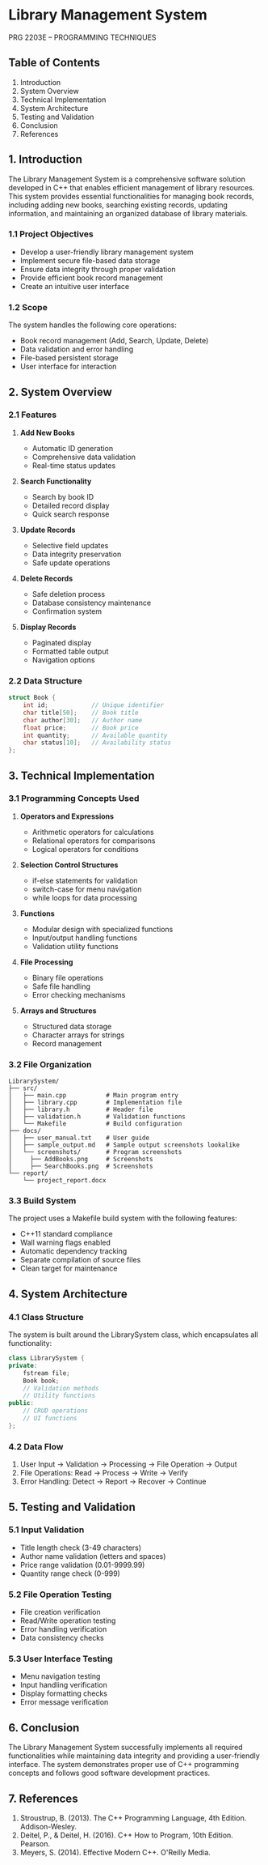 # Library Management System
PRG 2203E – PROGRAMMING TECHNIQUES

## Table of Contents
1. Introduction
2. System Overview
3. Technical Implementation
4. System Architecture
5. Testing and Validation
6. Conclusion
7. References

## 1. Introduction
The Library Management System is a comprehensive software solution developed in C++ that enables efficient management of library resources. This system provides essential functionalities for managing book records, including adding new books, searching existing records, updating information, and maintaining an organized database of library materials.

### 1.1 Project Objectives
- Develop a user-friendly library management system
- Implement secure file-based data storage
- Ensure data integrity through proper validation
- Provide efficient book record management
- Create an intuitive user interface

### 1.2 Scope
The system handles the following core operations:
- Book record management (Add, Search, Update, Delete)
- Data validation and error handling
- File-based persistent storage
- User interface for interaction

## 2. System Overview

### 2.1 Features
1. **Add New Books**
   - Automatic ID generation
   - Comprehensive data validation
   - Real-time status updates

2. **Search Functionality**
   - Search by book ID
   - Detailed record display
   - Quick search response

3. **Update Records**
   - Selective field updates
   - Data integrity preservation
   - Safe update operations

4. **Delete Records**
   - Safe deletion process
   - Database consistency maintenance
   - Confirmation system

5. **Display Records**
   - Paginated display
   - Formatted table output
   - Navigation options

### 2.2 Data Structure
```cpp
struct Book {
    int id;            // Unique identifier
    char title[50];    // Book title
    char author[30];   // Author name
    float price;       // Book price
    int quantity;      // Available quantity
    char status[10];   // Availability status
};
```

## 3. Technical Implementation

### 3.1 Programming Concepts Used
1. **Operators and Expressions**
   - Arithmetic operators for calculations
   - Relational operators for comparisons
   - Logical operators for conditions

2. **Selection Control Structures**
   - if-else statements for validation
   - switch-case for menu navigation
   - while loops for data processing

3. **Functions**
   - Modular design with specialized functions
   - Input/output handling functions
   - Validation utility functions

4. **File Processing**
   - Binary file operations
   - Safe file handling
   - Error checking mechanisms

5. **Arrays and Structures**
   - Structured data storage
   - Character arrays for strings
   - Record management

### 3.2 File Organization
```
LibrarySystem/
├── src/
│   ├── main.cpp           # Main program entry
│   ├── library.cpp        # Implementation file
│   ├── library.h          # Header file
│   ├── validation.h       # Validation functions
│   └── Makefile           # Build configuration
├── docs/
│   ├── user_manual.txt    # User guide
│   ├── sample_output.md   # Sample output screenshots lookalike
│   └── screenshots/       # Program screenshots
│     ├── AddBooks.png     # Screenshots
│     ├── SearchBooks.png  # Screenshots         
└── report/
    └── project_report.docx
```

### 3.3 Build System
The project uses a Makefile build system with the following features:
- C++11 standard compliance
- Wall warning flags enabled
- Automatic dependency tracking
- Separate compilation of source files
- Clean target for maintenance

## 4. System Architecture

### 4.1 Class Structure
The system is built around the LibrarySystem class, which encapsulates all functionality:
```cpp
class LibrarySystem {
private:
    fstream file;
    Book book;
    // Validation methods
    // Utility functions
public:
    // CRUD operations
    // UI functions
};
```

### 4.2 Data Flow
1. User Input → Validation → Processing → File Operation → Output
2. File Operations: Read → Process → Write → Verify
3. Error Handling: Detect → Report → Recover → Continue

## 5. Testing and Validation

### 5.1 Input Validation
- Title length check (3-49 characters)
- Author name validation (letters and spaces)
- Price range validation (0.01-9999.99)
- Quantity range check (0-999)

### 5.2 File Operation Testing
- File creation verification
- Read/Write operation testing
- Error handling verification
- Data consistency checks

### 5.3 User Interface Testing
- Menu navigation testing
- Input handling verification
- Display formatting checks
- Error message verification

## 6. Conclusion
The Library Management System successfully implements all required functionalities while maintaining data integrity and providing a user-friendly interface. The system demonstrates proper use of C++ programming concepts and follows good software development practices.

## 7. References
1. Stroustrup, B. (2013). The C++ Programming Language, 4th Edition. Addison-Wesley.
2. Deitel, P., & Deitel, H. (2016). C++ How to Program, 10th Edition. Pearson.
3. Meyers, S. (2014). Effective Modern C++. O'Reilly Media.